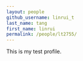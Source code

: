 ```yaml
---
layout: people
github_username: linrui_t 
last_name: tang
first_name: linrui 
permalink: /people/lt2755/
---
```


This is my test profile.

